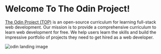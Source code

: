 # Welcome To The Odin Project!

[The Odin Project (TOP)](https://www.theodinproject.com/) is an open-source curriculum for learning full-stack web development. Our mission is to provide a comprehensive curriculum to learn web development for free. We help users learn the skills and build the impressive portfolio of projects they need to get hired as a web developer.


![odin landing image](https://www.theodinproject.com/assets/home-isometric-eebc110218cbdb1460dd2dfc662a4e96ae94747667dc81da422804ef55cfd2d8.svg)
